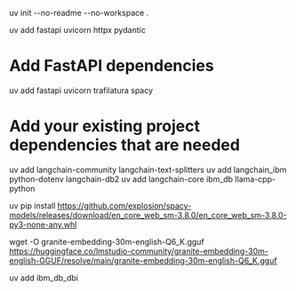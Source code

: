uv init --no-readme --no-workspace .

uv add fastapi uvicorn httpx pydantic

# Add FastAPI dependencies
uv add fastapi uvicorn trafilatura spacy

# Add your existing project dependencies that are needed
uv add langchain-community langchain-text-splitters
uv add langchain_ibm python-dotenv langchain-db2
uv add langchain-core ibm_db llama-cpp-python

uv pip install https://github.com/explosion/spacy-models/releases/download/en_core_web_sm-3.8.0/en_core_web_sm-3.8.0-py3-none-any.whl

wget -O granite-embedding-30m-english-Q6_K.gguf \
  https://huggingface.co/lmstudio-community/granite-embedding-30m-english-GGUF/resolve/main/granite-embedding-30m-english-Q6_K.gguf

uv add ibm_db_dbi